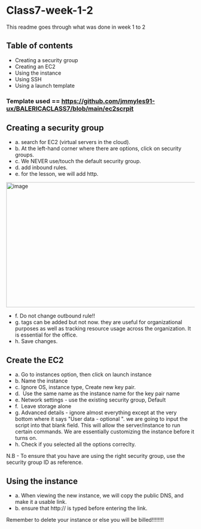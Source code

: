 # Class7-week-1-2

This readme goes through what was done in week 1 to 2 

## Table of contents

- Creating a security group
- Creating an EC2
- Using the instance
- Using SSH
- Using a launch template

### Template used == https://github.com/jmmyles91-ux/BALERICACLASS7/blob/main/ec2scrpit

## Creating a security group

- a. search for EC2 (virtual servers in the cloud).
- b. At the left-hand corner where there are options, click on security groups.
- c. We NEVER use/touch the default security group.
- d.  add inbound rules.
- e. for the lesson, we will add http.
<img width="920" height="335" alt="image" src="https://github.com/user-attachments/assets/4c095765-7fdb-4bc5-8dc5-19105839fe56" />



- f. Do not change outbound rule!!
- g. tags can be added but not now. they are useful for organizational purposes as well as tracking resource usage across the organization. It is essential for the office.
- h. Save changes.


## Create the EC2

- a. Go to instances option, then click on launch instance
- b. Name the instance
- c. Ignore OS, instance type, Create new key pair.
- d.  Use the same name as the instance name for the key pair name
- e. Network settings - use the existing security group, Default
- f.  Leave storage alone
- g. Advanced details - ignore almost everything except at the very bottom where it says "User data - optional ". we are going to input the script into that blank field. This will allow the server/instance to run certain commands. We are essentially customizing the instance before it turns on.
- h. Check if you selected all the options correclty.

N.B - To ensure that you have are using the right security group, use the security group ID as reference.

## Using the instance

- a. When viewing the new instance, we will copy the public DNS, and make it a usable link.
- b. ensure that http:// is typed before entering the link.

Remember to delete your instance or else you will be billed!!!!!!!!




